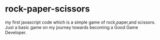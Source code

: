 # rock-paper-scissors
my first javascript code which is a simple game of rock,paper,and scissors.
Just a basic game on my journey towards becoming a Good Game Developer.
